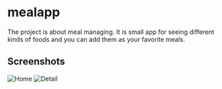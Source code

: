 # mealapp

The project is about meal managing. It is small app for seeing different kinds of foods and you can add them as your favorite meals.

## Screenshots

![Home](Screenshots/1.png/raw=true "Home")
![Detail](Screenshots/2.png/raw=true "Detail")
